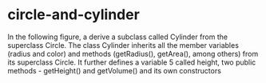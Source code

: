 # circle-and-cylinder
In the following figure, a derive a subclass called Cylinder from the
superclass Circle. The class Cylinder inherits all the member variables
(radius and color) and methods (getRadius(), getArea(), among others) from
its superclass Circle. It further defines a variable 5 called height, two public
methods - getHeight() and getVolume() and its own constructors
